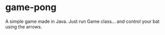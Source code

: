 # game-pong
A simple game made in Java.
Just run Game class... and control your bat using the arrows.
